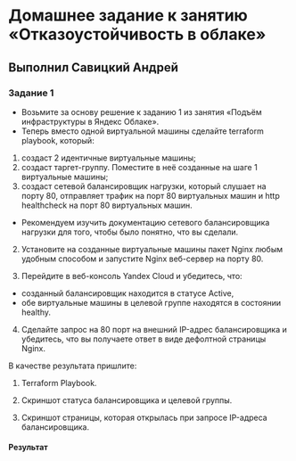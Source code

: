 # Домашнее задание к занятию «Отказоустойчивость в облаке»

## Выполнил Савицкий Андрей

### Задание 1 

- Возьмите за основу решение к заданию 1 из занятия «Подъём инфраструктуры в Яндекс Облаке».
- Теперь вместо одной виртуальной машины сделайте terraform playbook, который:
 1. создаст 2 идентичные виртуальные машины;
 2. создаст таргет-группу. Поместите в неё созданные на шаге 1 виртуальные машины;
 3. создаст сетевой балансировщик нагрузки, который слушает на порту 80, отправляет трафик на порт 80 виртуальных машин и http healthcheck на порт 80 виртуальных машин.
- Рекомендуем изучить документацию сетевого балансировщика нагрузки для того, чтобы было понятно, что вы сделали.

2. Установите на созданные виртуальные машины пакет Nginx любым удобным способом и запустите Nginx веб-сервер на порту 80.

3. Перейдите в веб-консоль Yandex Cloud и убедитесь, что: 
- созданный балансировщик находится в статусе Active,
- обе виртуальные машины в целевой группе находятся в состоянии healthy.

4. Сделайте запрос на 80 порт на внешний IP-адрес балансировщика и убедитесь, что вы получаете ответ в виде дефолтной страницы Nginx.

В качестве результата пришлите:

1. Terraform Playbook.

2. Скриншот статуса балансировщика и целевой группы.

3. Скриншот страницы, которая открылась при запросе IP-адреса балансировщика.

#### Результат




